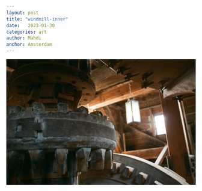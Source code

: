 ```yaml
---
layout: post
title: "windmill-inner"
date:   2023-01-30
categories: art
author: Mahdi
anchor: Amsterdam
---
```


![windmill-inner](/img/arts/nikon-fm/windmill-inner.jpg)
